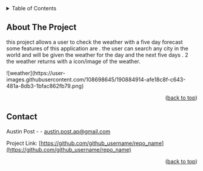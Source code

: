 <!-- TABLE OF CONTENTS -->
<details>
  <summary>Table of Contents</summary>
  <ol>
    <li>
      <a href="#about-the-project">About The Project</a>
      <ul>
        <li><a href="#built-with">Built With</a></li>
      </ul>
    </li>
    <li>
      <a href="#getting-started">Getting Started</a>
      <ul>
        <li><a href="#prerequisites">Prerequisites</a></li>
        <li><a href="#installation">Installation</a></li>
      </ul>
    </li>
    <li><a href="#usage">Usage</a></li>
    <li><a href="#roadmap">Roadmap</a></li>
    <li><a href="#contributing">Contributing</a></li>
    <li><a href="#license">License</a></li>
    <li><a href="#contact">Contact</a></li>
    <li><a href="#acknowledgments">Acknowledgments</a></li>
  

</details>



<!-- ABOUT THE PROJECT -->
## About The Project
this project allows a user to check the weather with a five day forecast 
some features of this application are 
. the user can search any city in the world and will be given the weather for the  day and the next five days .
2 the weather returns with a icon/image of the weather.
</ol>![weather](https://user-images.githubusercontent.com/108698645/190884914-afe18c8f-c643-481a-8db3-1bfac862fb79.png)


<p align="right">(<a href="#readme-top">back to top</a>)</p>


<!-- CONTACT -->
## Contact

Austin Post  -  - austin.post.ap@gmail.com

Project Link: [https://github.com/github_username/repo_name](https://github.com/github_username/repo_name)

<p align="right">(<a href="#readme-top">back to top</a>)</p>

